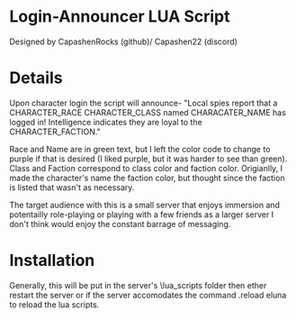 # Login-Announcer LUA Script
Designed by CapashenRocks (github)/ Capashen22 (discord)

# Details
Upon character login the script will announce- "Local spies report that a CHARACTER_RACE CHARACTER_CLASS named CHARACATER_NAME has logged in! Intelligence indicates they are loyal to the CHARACTER_FACTION."

Race and Name are in green text, but I left the color code to change to purple if that is desired (I liked purple, but it was harder to see than green). Class and Faction correspond to class color and faction color. Origianlly, I made the character's name the faction color, but thought since the faction is listed that wasn't as necessary. 

The target audience with this is a small server that enjoys immersion and potentailly role-playing or playing with a few friends as a larger server I don't think would enjoy the constant barrage of messaging. 

# Installation
Generally, this will be put in the server's \lua_scripts folder then ether restart the server or if the server accomodates the command .reload eluna to reload the lua scripts.
